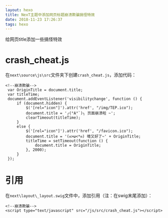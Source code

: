 ```yaml
---
layout: hexo
title: NexT主题中添加网页标题崩溃欺骗搞怪特效
date: 2018-11-23 17:26:37
tags: hexo
---
```


给网页title添加一些搞怪特效

# crash_cheat.js

<!--more-->

在`next\source\js\src`文件夹下创建`crash_cheat.js`，添加代码：

```
<!--崩溃欺骗-->
 var OriginTitle = document.title;
 var titleTime;
 document.addEventListener('visibilitychange', function () {
     if (document.hidden) {
         $('[rel="icon"]').attr('href', "/img/TEP.ico");
         document.title = '╭(°A°`)╮ 页面崩溃啦 ~';
         clearTimeout(titleTime);
     }
     else {
         $('[rel="icon"]').attr('href', "/favicon.ico");
         document.title = '(ฅ>ω<*ฅ) 噫又好了~' + OriginTitle;
         titleTime = setTimeout(function () {
             document.title = OriginTitle;
         }, 2000);
     }
 });
```

# 引用

在`next\layout\_layout.swig`文件中，添加引用（注：在swig末尾添加）：

```
<!--崩溃欺骗-->
<script type="text/javascript" src="/js/src/crash_cheat.js"></script>

```